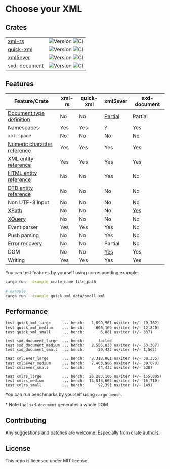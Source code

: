 # Choose your XML

## Crates

| | |
| --- | --- |
| [xml-rs](https://crates.io/crates/xml-rs) | ![Version][xml-rs-version] ![CI][xml-rs-travis] |
| [quick-xml](https://crates.io/crates/quick-xml) | ![Version][quick-xml-version] ![CI][quick-xml-travis] |
| [xml5ever](https://crates.io/crates/xml5ever) | ![Version][xml5ever-version] ![CI][xml5ever-travis] |
| [sxd-document](https://crates.io/crates/sxd-document) | ![Version][sxd-document-version] ![CI][sxd-document-travis] |

[xml-rs-version]: https://img.shields.io/crates/v/xml-rs.svg
[quick-xml-version]: https://img.shields.io/crates/v/quick-xml.svg
[xml5ever-version]: https://img.shields.io/crates/v/xml5ever.svg
[sxd-document-version]: https://img.shields.io/crates/v/sxd-document.svg

[xml-rs-travis]: https://img.shields.io/travis/netvl/xml-rs.svg
[quick-xml-travis]: https://img.shields.io/travis/tafia/quick-xml.svg
[xml5ever-travis]: https://img.shields.io/travis/servo/html5ever.svg
[sxd-document-travis]: https://img.shields.io/travis/shepmaster/sxd-document.svg

## Features

| Feature/Crate                 | xml-rs           | quick-xml        | xml5ever         | sxd-document     |
| ----------------------------- | ---------------- | ---------------- | ---------------- | ---------------- |
| [Document type definition]    | No               | No               | [Partial][1:3]   | Partial          |
| Namespaces                    | Yes              | Yes              | ?                | Yes              |
| `xml:space`                   | No               | No               | No               | No               |
| [Numeric character reference] | Yes              | Yes              | Yes              | Yes              |
| [XML entity reference]        | Yes              | Yes              | Yes              | Yes              |
| [HTML entity reference]       | No               | No               | Yes              | No               |
| [DTD entity reference]        | No               | No               | No               | No               |
| Non UTF-8 input               | No               | No               | No               | No               |
| [XPath]                       | No               | No               | No               | [Yes][7:4]       |
| [XQuery]                      | No               | No               | No               | No               |
| Event parser                  | Yes              | Yes              | Yes              | No               |
| Push parsing                  | No               | No               | Yes              | No               |
| Error recovery                | No               | No               | Partial          | No               |
| DOM                           | No               | No               | [Yes][11:3]      | Yes              |
| Writing                       | Yes              | Yes              | Yes              | Yes              |

[Document type definition]: https://en.wikipedia.org/wiki/Document_type_definition
[Numeric character reference]: https://en.wikipedia.org/wiki/Numeric_character_reference
[XPath]: https://en.wikipedia.org/wiki/XPath
[XQuery]: https://en.wikipedia.org/wiki/XQuery
[XML entity reference]: https://en.wikipedia.org/wiki/List_of_XML_and_HTML_character_entity_references#Predefined_entities_in_XML
[HTML entity reference]: https://en.wikipedia.org/wiki/List_of_XML_and_HTML_character_entity_references#Character_entity_references_in_HTML
[DTD entity reference]: https://en.wikipedia.org/wiki/List_of_XML_and_HTML_character_entity_references#Character_reference_overview

[1:3]: https://github.com/servo/html5ever/blob/master/xml5ever/README.md#when-you-shouldnt-use-it
[11:3]: https://github.com/servo/html5ever/blob/master/markup5ever/rcdom.rs
[7:4]: https://crates.io/crates/sxd-xpath

You can test features by yourself using corresponding example:

```bash
cargo run --example crate_name file_path

# example
cargo run --example quick_xml data/small.xml
```

## Performance

```
test quick_xml_large     ... bench:   1,899,961 ns/iter (+/- 19,762)
test quick_xml_medium    ... bench:     606,169 ns/iter (+/- 12,840)
test quick_xml_small     ... bench:       6,861 ns/iter (+/- 337)

test sxd_document_large  ... bench:      failed
test sxd_document_medium ... bench:   2,556,833 ns/iter (+/- 53,307)
test sxd_document_small  ... bench:      39,422 ns/iter (+/- 1,562)

test xml5ever_large      ... bench:   8,318,061 ns/iter (+/- 38,335)
test xml5ever_medium     ... bench:   7,403,966 ns/iter (+/- 39,070)
test xml5ever_small      ... bench:      44,433 ns/iter (+/- 528)

test xmlrs_large         ... bench:  26,283,106 ns/iter (+/- 155,005)
test xmlrs_medium        ... bench:  13,513,665 ns/iter (+/- 15,710)
test xmlrs_small         ... bench:      92,391 ns/iter (+/- 149)
```

You can run benchmarks by yourself using `cargo bench`.

\* Note that `sxd-document` generates a whole DOM.

## Contributing

Any suggestions and patches are welcome. Especially from crate authors.

## License

This repo is licensed under MIT license.
